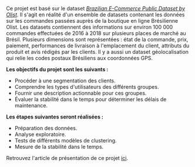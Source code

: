 Ce projet est basé sur le dataset [_Brazilian E-Commerce Public Dataset by Olist_](https://www.kaggle.com/datasets/olistbr/brazilian-ecommerce). Il s'agit en réalité d'un ensemble de datasets contenant les données sur les commandes passées auprès de la boutique en ligne Brésilienne Olist. Les datasets contiennent des informations sur environ 100 000 commandes effectuées de 2016 à 2018 sur plusieurs places de marché au Brésil. Plusieurs dimensions sont représentées : état de la commande, prix, paiement, performances de livraison à l'emplacement du client, attributs du produit et avis rédigés par les clients. Il y a aussi un dataset géolocalisation qui relie les codes postaux Brésiliens aux coordonnées GPS.  
  
**Les objectifs du projet sont les suivants :**

*   Procéder à une segmentation des clients.
*   Comprendre les types d'utilisateurs des différents groupes.
*   Fournir une description actionnable pour ces groupes.
*   Évaluer la stabilité dans le temps pour déterminer les délais de maintenance.

**Les étapes suivantes seront réalisées :**

*   Préparation des données.
*   Analyse exploratoire.
*   Tests de différents modèles de clustering.
*   Mesure de la stabilité dans le temps.

Retrouvez l'article de présentation de ce projet [ici](https://bigheadmax.github.io/03-segmenter-des-clients.html).